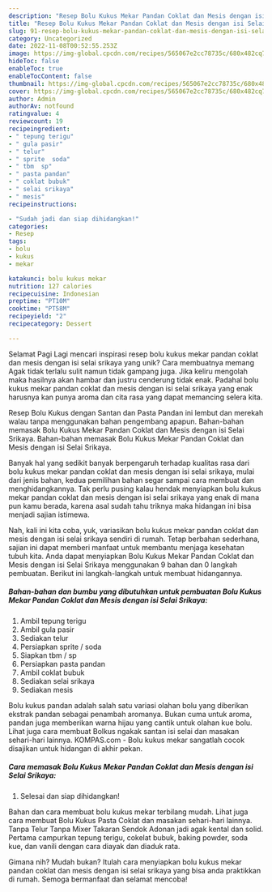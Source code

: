 ```yaml
---
description: "Resep Bolu Kukus Mekar Pandan Coklat dan Mesis dengan isi Selai Srikaya yang Lezat Sekali, Lezat"
title: "Resep Bolu Kukus Mekar Pandan Coklat dan Mesis dengan isi Selai Srikaya yang Lezat Sekali, Lezat"
slug: 91-resep-bolu-kukus-mekar-pandan-coklat-dan-mesis-dengan-isi-selai-srikaya-yang-lezat-sekali-lezat
category: Uncategorized
date: 2022-11-08T00:52:55.253Z
image: https://img-global.cpcdn.com/recipes/565067e2cc78735c/680x482cq70/bolu-kukus-mekar-pandan-coklat-dan-mesis-dengan-isi-selai-srikaya-foto-resep-utama.jpg
hideToc: false
enableToc: true
enableTocContent: false
thumbnail: https://img-global.cpcdn.com/recipes/565067e2cc78735c/680x482cq70/bolu-kukus-mekar-pandan-coklat-dan-mesis-dengan-isi-selai-srikaya-foto-resep-utama.jpg
cover: https://img-global.cpcdn.com/recipes/565067e2cc78735c/680x482cq70/bolu-kukus-mekar-pandan-coklat-dan-mesis-dengan-isi-selai-srikaya-foto-resep-utama.jpg
author: Admin
authorAv: notfound
ratingvalue: 4
reviewcount: 19
recipeingredient:
- " tepung terigu"
- " gula pasir"
- " telur"
- " sprite  soda"
- " tbm  sp"
- " pasta pandan"
- " coklat bubuk"
- " selai srikaya"
- " mesis"
recipeinstructions:

- "Sudah jadi dan siap dihidangkan!"
categories:
- Resep
tags:
- bolu
- kukus
- mekar

katakunci: bolu kukus mekar 
nutrition: 127 calories
recipecuisine: Indonesian
preptime: "PT10M"
cooktime: "PT58M"
recipeyield: "2"
recipecategory: Dessert

---
```



Selamat Pagi Lagi mencari inspirasi resep bolu kukus mekar pandan coklat dan mesis dengan isi selai srikaya yang unik? Cara membuatnya memang Agak tidak terlalu sulit namun tidak gampang juga. Jika keliru mengolah maka hasilnya akan hambar dan justru cenderung tidak enak. Padahal bolu kukus mekar pandan coklat dan mesis dengan isi selai srikaya yang enak harusnya kan punya aroma dan cita rasa yang dapat memancing selera kita.


Resep Bolu Kukus dengan Santan dan Pasta Pandan ini lembut dan merekah walau tanpa menggunakan bahan pengembang apapun. Bahan-bahan memasak Bolu Kukus Mekar Pandan Coklat dan Mesis dengan isi Selai Srikaya. Bahan-bahan memasak Bolu Kukus Mekar Pandan Coklat dan Mesis dengan isi Selai Srikaya.

Banyak hal yang sedikit banyak berpengaruh terhadap kualitas rasa dari bolu kukus mekar pandan coklat dan mesis dengan isi selai srikaya, mulai dari jenis bahan, kedua pemilihan bahan segar sampai cara membuat dan menghidangkannya. Tak perlu pusing kalau hendak menyiapkan bolu kukus mekar pandan coklat dan mesis dengan isi selai srikaya yang enak di mana pun kamu berada, karena asal sudah tahu triknya maka hidangan ini bisa menjadi sajian istimewa.


Nah, kali ini kita coba, yuk, variasikan bolu kukus mekar pandan coklat dan mesis dengan isi selai srikaya sendiri di rumah. Tetap berbahan sederhana, sajian ini dapat memberi manfaat untuk membantu menjaga kesehatan tubuh kita. Anda dapat menyiapkan Bolu Kukus Mekar Pandan Coklat dan Mesis dengan isi Selai Srikaya menggunakan 9 bahan dan 0 langkah pembuatan. Berikut ini langkah-langkah untuk membuat hidangannya.

<!--inarticleads1-->

##### Bahan-bahan dan bumbu yang dibutuhkan untuk pembuatan Bolu Kukus Mekar Pandan Coklat dan Mesis dengan isi Selai Srikaya:

1. Ambil  tepung terigu
1. Ambil  gula pasir
1. Sediakan  telur
1. Persiapkan  sprite / soda
1. Siapkan  tbm / sp
1. Persiapkan  pasta pandan
1. Ambil  coklat bubuk
1. Sediakan  selai srikaya
1. Sediakan  mesis


Bolu kukus pandan adalah salah satu variasi olahan bolu yang diberikan ekstrak pandan sebagai penambah aromanya. Bukan cuma untuk aroma, pandan juga memberikan warna hijau yang cantik untuk olahan kue bolu. Lihat juga cara membuat Bolkus ngakak santan isi selai dan masakan sehari-hari lainnya. KOMPAS.com - Bolu kukus mekar sangatlah cocok disajikan untuk hidangan di akhir pekan. 

<!--inarticleads2-->

##### Cara memasak Bolu Kukus Mekar Pandan Coklat dan Mesis dengan isi Selai Srikaya:


1. Selesai dan siap dihidangkan!

Bahan dan cara membuat bolu kukus mekar terbilang mudah. Lihat juga cara membuat Bolu Kukus Pasta Coklat dan masakan sehari-hari lainnya. Tanpa Telur Tanpa Mixer Takaran Sendok Adonan jadi agak kental dan solid. Pertama campurkan tepung terigu, cokelat bubuk, baking powder, soda kue, dan vanili dengan cara diayak dan diaduk rata. 

Gimana nih? Mudah bukan? Itulah cara menyiapkan bolu kukus mekar pandan coklat dan mesis dengan isi selai srikaya yang bisa anda praktikkan di rumah. Semoga bermanfaat dan selamat mencoba!
